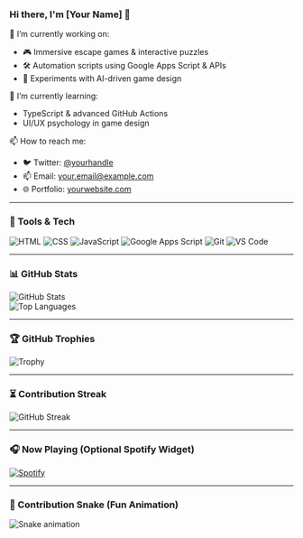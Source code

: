 ### Hi there, I'm [Your Name] 👋

🔭 I’m currently working on:  
- 🎮 Immersive escape games & interactive puzzles  
- 🛠️ Automation scripts using Google Apps Script & APIs  
- 🧠 Experiments with AI-driven game design

🌱 I’m currently learning:  
- TypeScript & advanced GitHub Actions  
- UI/UX psychology in game design

📫 How to reach me:  
- 🐦 Twitter: [@yourhandle](https://twitter.com/yourhandle)  
- 📫 Email: your.email@example.com  
- 🌐 Portfolio: [yourwebsite.com](https://yourwebsite.com)

---

### 🧰 Tools & Tech

![HTML](https://img.shields.io/badge/HTML5-E34F26?style=flat-square&logo=html5&logoColor=white)
![CSS](https://img.shields.io/badge/CSS3-1572B6?style=flat-square&logo=css3&logoColor=white)
![JavaScript](https://img.shields.io/badge/JavaScript-F7DF1E?style=flat-square&logo=javascript&logoColor=black)
![Google Apps Script](https://img.shields.io/badge/Google%20Apps%20Script-4285F4?style=flat-square&logo=google&logoColor=white)
![Git](https://img.shields.io/badge/Git-F05032?style=flat-square&logo=git&logoColor=white)
![VS Code](https://img.shields.io/badge/VS%20Code-007ACC?style=flat-square&logo=visual-studio-code&logoColor=white)

---

### 📊 GitHub Stats

![GitHub Stats](https://github-readme-stats.vercel.app/api?username=fletcherjmoore&show_icons=true&theme=radical)  
![Top Languages](https://github-readme-stats.vercel.app/api/top-langs/?username=fletcherjmoore&layout=compact&theme=radical)

---

### 🏆 GitHub Trophies

![Trophy](https://github-profile-trophy.vercel.app/?username=fletcherjmoore&theme=dracula&margin-w=15)

---

### ⏳ Contribution Streak

![GitHub Streak](https://github-readme-streak-stats.herokuapp.com?user=fletcherjmoore&theme=tokyonight)

---

### 🎧 Now Playing (Optional Spotify Widget)

[![Spotify](https://novatorem-fletch.tc.vercel.app/api/spotify)](https://open.spotify.com/user/yourspotifyid)

---

### 🐍 Contribution Snake (Fun Animation)

![Snake animation](https://github.com/fletcherjmoore/fletcherjmoore/blob/output/github-contribution-grid-snake.svg)

